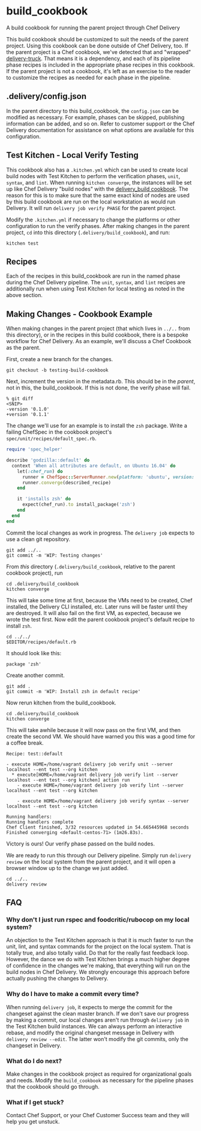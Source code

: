 # build_cookbook

A build cookbook for running the parent project through Chef Delivery

This build cookbook should be customized to suit the needs of the parent project. Using this cookbook can be done outside of Chef Delivery, too. If the parent project is a Chef cookbook, we've detected that and "wrapped" [delivery-truck](https://github.com/chef-cookbooks/delivery-truck). That means it is a dependency, and each of its pipeline phase recipes is included in the appropriate phase recipes in this cookbook. If the parent project is not a cookbook, it's left as an exercise to the reader to customize the recipes as needed for each phase in the pipeline.

## .delivery/config.json

In the parent directory to this build_cookbook, the `config.json` can be modified as necessary. For example, phases can be skipped, publishing information can be added, and so on. Refer to customer support or the Chef Delivery documentation for assistance on what options are available for this configuration.

## Test Kitchen - Local Verify Testing

This cookbook also has a `.kitchen.yml` which can be used to create local build nodes with Test Kitchen to perform the verification phases, `unit`, `syntax`, and `lint`. When running `kitchen converge`, the instances will be set up like Chef Delivery "build nodes" with the [delivery_build cookbook](https://github.com/chef-cookbooks/delivery_build). The reason for this is to make sure that the same exact kind of nodes are used by this build cookbook are run on the local workstation as would run Delivery. It will run `delivery job verify PHASE` for the parent project.

Modify the `.kitchen.yml` if necessary to change the platforms or other configuration to run the verify phases. After making changes in the parent project, `cd` into this directory (`.delivery/build_cookbook`), and run:

```
kitchen test
```

## Recipes

Each of the recipes in this build_cookbook are run in the named phase during the Chef Delivery pipeline. The `unit`, `syntax`, and `lint` recipes are additionally run when using Test Kitchen for local testing as noted in the above section.

## Making Changes - Cookbook Example

When making changes in the parent project (that which lives in `../..` from this directory), or in the recipes in this build cookbook, there is a bespoke workflow for Chef Delivery. As an example, we'll discuss a Chef Cookbook as the parent.

First, create a new branch for the changes.

```
git checkout -b testing-build-cookbook
```

Next, increment the version in the metadata.rb. This should be in the _parent_, not in this, the build_cookbook. If this is not done, the verify phase will fail.

```
% git diff
<SNIP>
-version '0.1.0'
+version '0.1.1'
```

The change we'll use for an example is to install the `zsh` package. Write a failing ChefSpec in the cookbook project's `spec/unit/recipes/default_spec.rb`.

```ruby
require 'spec_helper'

describe 'godzilla::default' do
  context 'When all attributes are default, on Ubuntu 16.04' do
    let(:chef_run) do
      runner = ChefSpec::ServerRunner.new(platform: 'ubuntu', version: '16.04')
      runner.converge(described_recipe)
    end

    it 'installs zsh' do
      expect(chef_run).to install_package('zsh')
    end
  end
end
```

Commit the local changes as work in progress. The `delivery job` expects to use a clean git repository.

```
git add ../..
git commit -m 'WIP: Testing changes'
```

From _this_ directory (`.delivery/build_cookbook`, relative to the parent cookbook project), run

```
cd .delivery/build_cookbook
kitchen converge
```

This will take some time at first, because the VMs need to be created, Chef installed, the Delivery CLI installed, etc. Later runs will be faster until they are destroyed. It will also fail on the first VM, as expected, because we wrote the test first. Now edit the parent cookbook project's default recipe to install `zsh`.

```
cd ../../
$EDITOR/recipes/default.rb
```

It should look like this:

```
package 'zsh'
```

Create another commit.

```
git add .
git commit -m 'WIP: Install zsh in default recipe'
```

Now rerun kitchen from the build_cookbook.

```
cd .delivery/build_cookbook
kitchen converge
```

This will take awhile because it will now pass on the first VM, and then create the second VM. We should have warned you this was a good time for a coffee break.

```
Recipe: test::default

- execute HOME=/home/vagrant delivery job verify unit --server localhost --ent test --org kitchen
  * execute[HOME=/home/vagrant delivery job verify lint --server localhost --ent test --org kitchen] action run
    - execute HOME=/home/vagrant delivery job verify lint --server localhost --ent test --org kitchen

    - execute HOME=/home/vagrant delivery job verify syntax --server localhost --ent test --org kitchen

Running handlers:
Running handlers complete
Chef Client finished, 3/32 resources updated in 54.665445968 seconds
Finished converging <default-centos-71> (1m26.83s).
```

Victory is ours! Our verify phase passed on the build nodes.

We are ready to run this through our Delivery pipeline. Simply run `delivery review` on the local system from the parent project, and it will open a browser window up to the change we just added.

```
cd ../..
delivery review
```

## FAQ

### Why don't I just run rspec and foodcritic/rubocop on my local system?

An objection to the Test Kitchen approach is that it is much faster to run the unit, lint, and syntax commands for the project on the local system. That is totally true, and also totally valid. Do that for the really fast feedback loop. However, the dance we do with Test Kitchen brings a much higher degree of confidence in the changes we're making, that everything will run on the build nodes in Chef Delivery. We strongly encourage this approach before actually pushing the changes to Delivery.

### Why do I have to make a commit every time?

When running `delivery job`, it expects to merge the commit for the changeset against the clean master branch. If we don't save our progress by making a commit, our local changes aren't run through `delivery job` in the Test Kitchen build instances. We can always perform an interactive rebase, and modify the original changeset message in Delivery with `delivery review --edit`. The latter won't modify the git commits, only the changeset in Delivery.

### What do I do next?

Make changes in the cookbook project as required for organizational goals and needs. Modify the `build_cookbook` as necessary for the pipeline phases that the cookbook should go through.

### What if I get stuck?

Contact Chef Support, or your Chef Customer Success team and they will help you get unstuck.
